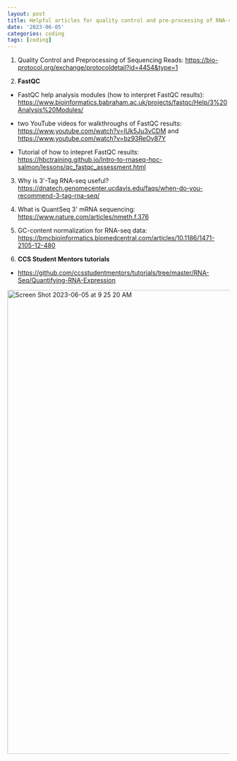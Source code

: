 ```yaml
---
layout: post
title: Helpful articles for quality control and pre-processing of RNA-seq data
date: '2023-06-05'
categories: coding
tags: [coding]
---
```


1. Quality Control and Preprocessing of Sequencing Reads: https://bio-protocol.org/exchange/protocoldetail?id=4454&type=1

2. **FastQC**
- FastQC help analysis modules (how to interpret FastQC results): https://www.bioinformatics.babraham.ac.uk/projects/fastqc/Help/3%20Analysis%20Modules/

- two YouTube videos for walkthroughs of FastQC results: https://www.youtube.com/watch?v=lUk5Ju3vCDM and https://www.youtube.com/watch?v=bz93ReOv87Y

- Tutorial of how to intepret FastQC results: https://hbctraining.github.io/Intro-to-rnaseq-hpc-salmon/lessons/qc_fastqc_assessment.html

3. Why is 3'-Tag RNA-seq useful? https://dnatech.genomecenter.ucdavis.edu/faqs/when-do-you-recommend-3-tag-rna-seq/

4. What is QuantSeq 3' mRNA sequencing: https://www.nature.com/articles/nmeth.f.376

5. GC-content normalization for RNA-seq data: https://bmcbioinformatics.biomedcentral.com/articles/10.1186/1471-2105-12-480

6. **CCS Student Mentors tutorials**
- https://github.com/ccsstudentmentors/tutorials/tree/master/RNA-Seq/Quantifying-RNA-Expression
<img width="1053" alt="Screen Shot 2023-06-05 at 9 25 20 AM" src="https://github.com/ademerlis/ademerlis.github.io/assets/56000927/9c0fc04e-047c-4c8d-bd56-140cfc01f7ae">
